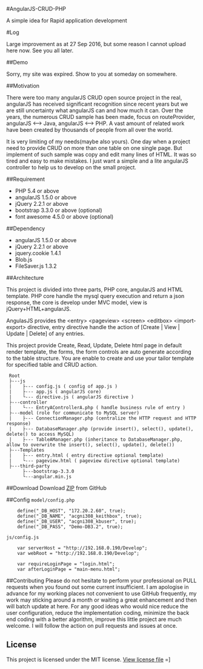#AngularJS-CRUD-PHP

A simple idea for Rapid application development

#Log

Large improvement as at 27 Sep 2016, but some reason I cannot upload here now.
See you all later.

##Demo

Sorry, my site was expired. Show to you at someday on somewhere.

##Motivation

There were too many angularJS CRUD open source project in the real, angularJS has received significant recognition since recent years but we are still uncertainty what angularJS can and how much it can. Over the years, the numerous CRUD sample has been made, focus on routeProvider, angularJS <--> Java, angularJS <--> PHP. A vast amount of related work have been created by thousands of people from all over the world.

It is very limiting of my needs(maybe also yours). One day when a project need to provide CRUD on more than one table on one single page. But implement of such sample was copy and edit many lines of HTML. It was so tired and easy to make mistakes. I just want a simple and a lite angularJS controller to help us to develop on the small project.

<!--
##Features

- easy to provide Create, Read, Update Delete functions with a signal <crud> tag
- 
-->

##Requirement

- PHP 5.4 or above
- angularJS 1.5.0 or above
- jQuery 2.2.1 or above
- bootstrap 3.3.0 or above (optional)
- font awesome 4.5.0 or above (optional)

##Dependency

- angularJS 1.5.0 or above
- jQuery 2.2.1 or above
- jquery.cookie 1.4.1
- Blob.js
- FileSaver.js 1.3.2

##Architecture

This project is divided into three parts, PHP core, angularJS and HTML template. PHP core handle the mysql query execution and return a json response, the core is develop under MVC model, view is jQuery+HTML+angularJS.

AngulasJS provides the \<entry\> \<pageview\> \<screen\> \<editbox\> \<import-export\> directive, entry directive handle the action of [Create | View | Update | Delete] of any entries.

This project provide Create, Read, Update, Delete html page in default render template, the forms, the form controls are auto generate according to the table structure. You are enable to create and use your tailor template for specified table and CRUD action.

```
 Root
 ├---js
 |    ├--- config.js ( config of app.js )
 |    ├--- app.js ( angularJS core)
 |    └--- directive.js ( angularJS directive )
 ├---controller
 |    └--- EntryAControllerA.php ( handle business rule of entry )
 ├---model (role for communicate to MySQL server)
 |    ├--- ConnectionManager.php (centralize the HTTP request and HTTP response)
 |    ├--- DatabaseManager.php (provide insert(), select(), update(), delete() to access MySQL)
 |    ├--- TableAManager.php (inheritance to DatabaseManager.php, allow to overwrite the insert(), select(), update(), delete())
 ├---Templates
 |    ├--- entry.html ( entry directive optional template)
 |    └--- pageview.html ( pageview directive optional template)
 ├---third-party
      ├---bootstrap-3.3.0
      └---angular.min.js
```

##Download
Download [ZIP](https://github.com/keithbox/AngularJS-CRUD-PHP/archive/master.zip) from GitHub

##Config
`model/config.php`
```
    define("_DB_HOST", "172.20.2.60", true);
    define("_DB_NAME", "acgni308_keithbox", true);
    define("_DB_USER", "acgni308_kbuser", true);
    define("_DB_PASS", "Demo-DB3.2", true);
```
`js/config.js`
```
    var serverHost = "http://192.168.0.190/Develop";
    var webRoot = "http://192.168.0.190/Develop";

    var requireLoginPage = "login.html";
    var afterLoginPage = "main-menu.html";
```

##Contributing
Please do not hesitate to perform your professional on PULL requests when you found out some current insufficient. I am  apologise in advance for my working places not convenient to use GitHub frequently, my work may sticking around a month or waiting a great enhancement and then will batch update at here. For any good ideas who would nice reduce the user configuration, reduce the implementation coding, minimize the back end coding with a better algorithm, improve this little project are much welcome. I will follow the action on pull requests and issues at once.

## License
This project is licensed under the MIT license. [View license file](https://github.com/keithbox/AngularJS-CRUD-PHP/blob/master/LICENSE)
=]
